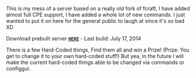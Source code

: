 This is my mess of a server based on a really old fork of fcraft, I have added almost full CPE support, I have added a whole lot of new commands. I just wanted to put it on here for the general public to laugh at since it's so bad XD

Download prebuilt server [**`HERE`**](https://www.dropbox.com/s/p1ocm7a6lgjxmsp/ProCraft.zip) - Last build: July 17, 2014

There is a few Hard-Coded things, Find them all and win a Prize! (Prize: You get to change it to your own hard-coded stuff!) But yea, in the future I will make the current hard-coded things able to be changed via commands or configgui.
